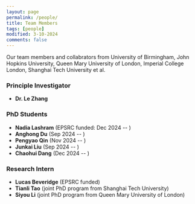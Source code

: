 ```yaml
---
layout: page
permalink: /people/
title: Team Members
tags: [people]
modified: 3-10-2024
comments: false
---
```



Our team members and collabrators from University of Birmingham, John Hopkins University, Queen Mary University of London, Imperial College London, Shanghai Tech University et al.

### Principle Investigator

* **Dr. Le Zhang**
 
### PhD Students

* **Nadia Lashram** (EPSRC funded: Dec 2024 -- )
* **Anghong Du** (Sep 2024 -- )
* **Pengyao Qin** (Nov 2024 -- )
* **Junkai Liu** (Sep 2024 -- )
* **Chaohui Dang** (Dec 2024 -- )

### Research Intern

* **Lucas Beveridge** (EPSRC funded)
* **Tianli Tao** (joint PhD program from Shanghai Tech University)
* **Siyou Li** (joint PhD program from Queen Mary University of London)



